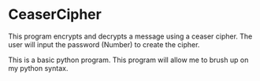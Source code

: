 # CeaserCipher
This program encrypts and decrypts a message using a ceaser cipher. The user will input the password (Number) to create the cipher. 

This is a basic python program. This program will allow me to brush up on my python syntax.


